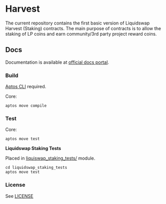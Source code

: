 # Harvest

The current repository contains the first basic version of Liquidswap Harvest (Staking) contracts.
The main purpose of contracts is to allow the staking of LP coins and earn community/3rd party project reward coins.

## Docs

Documentation is available at [official docs portal](https://docs.liquidswap.com/staking-harvest).

### Build

[Aptos CLI](https://github.com/aptos-labs/aptos-core/releases) required.

Core:

    aptos move compile

### Test

Core:

    aptos move test

**Liquidswap Staking Tests**

Placed in [liquiswap_staking_tests/](liquidswap_staking_tests) module.

    cd liquidswap_staking_tests
    aptos move test

### License

See [LICENSE](LICENSE)
